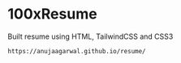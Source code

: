 # 100xResume
Built resume using HTML, TailwindCSS and CSS3
```sh
https://anujaagarwal.github.io/resume/
```
